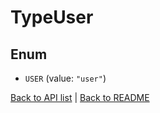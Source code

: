 # TypeUser

## Enum


* `USER` (value: `"user"`)


[Back to API list](../README.md#documentation-for-api-endpoints) | [Back to README](../README.md)


